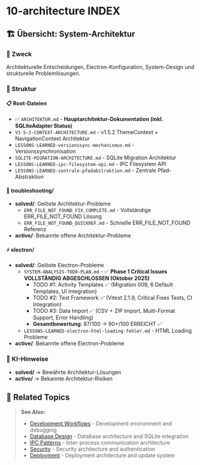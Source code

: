 # 10-architecture INDEX

## 🏗️ Übersicht: System-Architektur

### 🎯 Zweck
Architekturelle Entscheidungen, Electron-Konfiguration, System-Design und strukturelle Problemlösungen.

### 📁 Struktur

#### 📋 Root-Dateien
- ✅ `ARCHITEKTUR.md` - **Hauptarchitektur-Dokumentation (inkl. SQLiteAdapter Status)**
- `V1-5-2-CONTEXT-ARCHITECTURE.md` - v1.5.2 ThemeContext + NavigationContext Architektur
- `LESSONS-LEARNED-versionssync-mechanismus.md` - Versionssynchronisation
- `SQLITE-MIGRATION-ARCHITECTURE.md` - SQLite Migration Architektur
- `LESSONS-LEARNED-ipc-filesystem-api.md` - IPC Filesystem API
- `LESSONS-LEARNED-zentrale-pfadabstraktion.md` - Zentrale Pfad-Abstraktion

#### 🔧 troubleshooting/
- **solved/**: Gelöste Architektur-Probleme
  - `ERR_FILE_NOT_FOUND_FIX_COMPLETE.md` - Vollständige ERR_FILE_NOT_FOUND Lösung
  - `ERR_FILE_NOT_FOUND_QUICKREF.md` - Schnelle ERR_FILE_NOT_FOUND Referenz
- **active/**: Bekannte offene Architektur-Probleme

#### ⚡ electron/
- **solved/**: Gelöste Electron-Probleme
  - `SYSTEM-ANALYSIS-TODO-PLAN.md` - ✅ **Phase 1 Critical Issues VOLLSTÄNDIG ABGESCHLOSSEN (Oktober 2025)**
    - TODO #1: Activity Templates ✅ (Migration 009, 6 Default Templates, UI Integration)  
    - TODO #2: Test Framework ✅ (Vitest 2.1.9, Critical Fixes Tests, CI Integration)
    - TODO #3: Data Import ✅ (CSV + ZIP Import, Multi-Format Support, Error Handling)
    - **Gesamtbewertung**: 87/100 → 90+/100 ERREICHT ✅
  - `LESSONS-LEARNED-electron-html-loading-fehler.md` - HTML Loading Probleme
- **active/**: Bekannte offene Electron-Probleme

### 🚀 KI-Hinweise
- **solved/** → Bewährte Architektur-Lösungen
- **active/** → Bekannte Architektur-Risiken

## 🔗 **Related Topics**

> **See Also:**
> - [Development Workflows](../03-development/) - Development environment and debugging
> - [Database Design](../05-database/) - Database architecture and SQLite integration
> - [IPC Patterns](../07-ipc/) - Inter-process communication architecture
> - [Security](../10-security/) - Security architecture and authentication
> - [Deployment](../11-deployment/) - Deployment architecture and update system